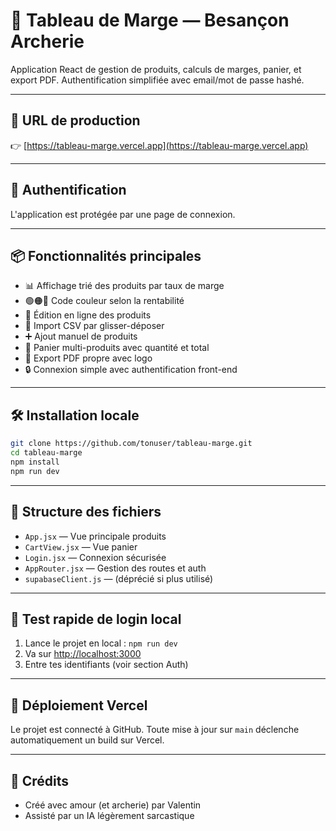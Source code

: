 # 🏹 Tableau de Marge — Besançon Archerie

Application React de gestion de produits, calculs de marges, panier, et export PDF. Authentification simplifiée avec email/mot de passe hashé.

---

## 🚀 URL de production

👉 [https://tableau-marge.vercel.app](https://tableau-marge.vercel.app)

---

## 🔐 Authentification

L'application est protégée par une page de connexion.

---

## 📦 Fonctionnalités principales

- 📊 Affichage trié des produits par taux de marge
- 🟢🟠🔴 Code couleur selon la rentabilité
- 🧮 Édition en ligne des produits
- 📁 Import CSV par glisser-déposer
- ➕ Ajout manuel de produits
- 🛒 Panier multi-produits avec quantité et total
- 🧾 Export PDF propre avec logo
- 🔒 Connexion simple avec authentification front-end

---

## 🛠️ Installation locale

```bash
git clone https://github.com/tonuser/tableau-marge.git
cd tableau-marge
npm install
npm run dev
```

---

## 📁 Structure des fichiers

- `App.jsx` — Vue principale produits
- `CartView.jsx` — Vue panier
- `Login.jsx` — Connexion sécurisée
- `AppRouter.jsx` — Gestion des routes et auth
- `supabaseClient.js` — (déprécié si plus utilisé)

---

## 🧪 Test rapide de login local

1. Lance le projet en local : `npm run dev`
2. Va sur [http://localhost:3000](http://localhost:3000)
3. Entre tes identifiants (voir section Auth)

---

## 🧼 Déploiement Vercel

Le projet est connecté à GitHub. Toute mise à jour sur `main` déclenche automatiquement un build sur Vercel.

---

## 🤝 Crédits

- Créé avec amour (et archerie) par Valentin
- Assisté par un IA légèrement sarcastique
